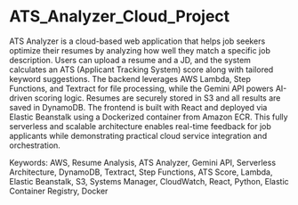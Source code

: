 # ATS_Analyzer_Cloud_Project

ATS Analyzer is a cloud-based web application that helps job seekers optimize their resumes by analyzing how well they match a specific job description. Users can upload a resume and a JD, and the system calculates an ATS (Applicant Tracking System) score along with tailored keyword suggestions. The backend leverages AWS Lambda, Step Functions, and Textract for file processing, while the Gemini API powers AI-driven scoring logic. Resumes are securely stored in S3 and all results are saved in DynamoDB. The frontend is built with React and deployed via Elastic Beanstalk using a Dockerized container from Amazon ECR. This fully serverless and scalable architecture enables real-time feedback for job applicants while demonstrating practical cloud service integration and orchestration.

Keywords: AWS, Resume Analysis, ATS Analyzer, Gemini API, Serverless Architecture, DynamoDB, Textract, Step Functions, ATS Score, Lambda, Elastic Beanstalk, S3, Systems Manager, CloudWatch, React, Python, Elastic Container Registry, Docker
